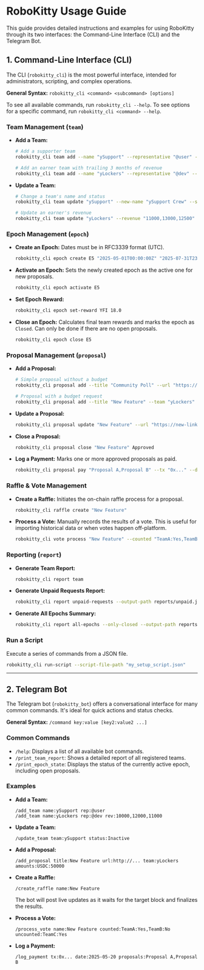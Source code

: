 
# RoboKitty Usage Guide

This guide provides detailed instructions and examples for using RoboKitty through its two interfaces: the Command-Line Interface (CLI) and the Telegram Bot.

## 1. Command-Line Interface (CLI)

The CLI (`robokitty_cli`) is the most powerful interface, intended for administrators, scripting, and complex operations.

**General Syntax:** `robokitty_cli <command> <subcommand> [options]`

To see all available commands, run `robokitty_cli --help`. To see options for a specific command, run `robokitty_cli <command> --help`.

### Team Management (`team`)

-   **Add a Team:**
    ```bash
    # Add a supporter team
    robokitty_cli team add --name "ySupport" --representative "@user" --address "0x..."

    # Add an earner team with trailing 3 months of revenue
    robokitty_cli team add --name "yLockers" --representative "@dev" --revenue "10000,12000,11000"
    ```

-   **Update a Team:**
    ```bash
    # Change a team's name and status
    robokitty_cli team update "ySupport" --new-name "ySupport Crew" --status "Inactive"

    # Update an earner's revenue
    robokitty_cli team update "yLockers" --revenue "11000,13000,12500"
    ```

### Epoch Management (`epoch`)

-   **Create an Epoch:** Dates must be in RFC3339 format (UTC).
    ```bash
    robokitty_cli epoch create E5 "2025-05-01T00:00:00Z" "2025-07-31T23:59:59Z"
    ```

-   **Activate an Epoch:** Sets the newly created epoch as the active one for new proposals.
    ```bash
    robokitty_cli epoch activate E5
    ```

-   **Set Epoch Reward:**
    ```bash
    robokitty_cli epoch set-reward YFI 18.0
    ```

-   **Close an Epoch:** Calculates final team rewards and marks the epoch as `Closed`. Can only be done if there are no open proposals.
    ```bash
    robokitty_cli epoch close E5
    ```

### Proposal Management (`proposal`)

-   **Add a Proposal:**
    ```bash
    # Simple proposal without a budget
    robokitty_cli proposal add --title "Community Poll" --url "https://snapshot.org/..."

    # Proposal with a budget request
    robokitty_cli proposal add --title "New Feature" --team "yLockers" --amounts "USDC:50000,YFI:2.5" --start "2025-05-01" --loan "false"
    ```

-   **Update a Proposal:**
    ```bash
    robokitty_cli proposal update "New Feature" --url "https://new-link.com"
    ```

-   **Close a Proposal:**
    ```bash
    robokitty_cli proposal close "New Feature" Approved
    ```

-   **Log a Payment:** Marks one or more approved proposals as paid.
    ```bash
    robokitty_cli proposal pay "Proposal A,Proposal B" --tx "0x..." --date "2025-05-20"
    ```

### Raffle & Vote Management

-   **Create a Raffle:** Initiates the on-chain raffle process for a proposal.
    ```bash
    robokitty_cli raffle create "New Feature"
    ```

-   **Process a Vote:** Manually records the results of a vote. This is useful for importing historical data or when votes happen off-platform.
    ```bash
    robokitty_cli vote process "New Feature" --counted "TeamA:Yes,TeamB:No" --uncounted "TeamC:Yes"
    ```

### Reporting (`report`)

-   **Generate Team Report:**
    ```bash
    robokitty_cli report team
    ```

-   **Generate Unpaid Requests Report:**
    ```bash
    robokitty_cli report unpaid-requests --output-path reports/unpaid.json
    ```

-   **Generate All Epochs Summary:**
    ```bash
    robokitty_cli report all-epochs --only-closed --output-path reports/summary.md
    ```

### Run a Script

Execute a series of commands from a JSON file.
```bash
robokitty_cli run-script --script-file-path "my_setup_script.json"
```

---

## 2. Telegram Bot

The Telegram bot (`robokitty_bot`) offers a conversational interface for many common commands. It's ideal for quick actions and status checks.

**General Syntax:** `/command key:value [key2:value2 ...]`

### Common Commands

-   `/help`: Displays a list of all available bot commands.
-   `/print_team_report`: Shows a detailed report of all registered teams.
-   `/print_epoch_state`: Displays the status of the currently active epoch, including open proposals.

### Examples

-   **Add a Team:**
    ```
    /add_team name:ySupport rep:@user
    /add_team name:yLockers rep:@dev rev:10000,12000,11000
    ```
-   **Update a Team:**
    ```
    /update_team team:ySupport status:Inactive
    ```
-   **Add a Proposal:**
    ```
    /add_proposal title:New Feature url:http://... team:yLockers amounts:USDC:50000
    ```
-   **Create a Raffle:**
    ```
    /create_raffle name:New Feature
    ```
    The bot will post live updates as it waits for the target block and finalizes the results.

-   **Process a Vote:**
    ```
    /process_vote name:New Feature counted:TeamA:Yes,TeamB:No uncounted:TeamC:Yes
    ```

-   **Log a Payment:**
    ```
    /log_payment tx:0x... date:2025-05-20 proposals:Proposal A,Proposal B
    ```